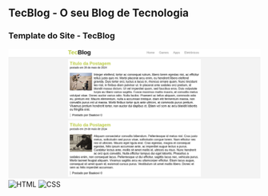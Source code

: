## TecBlog - O seu Blog de Tecnologia

### Template do Site - TecBlog

<div>
    <img src="./assets/template.png" alt="Template do Site">
    <img src="https://img.shields.io/badge/html5-%23E34F26.svg?style=for-the-badge&logo=html5&logoColor=white" alt="HTML">
    <img src="https://img.shields.io/badge/css3-%231572B6.svg?style=for-the-badge&logo=css3&logoColor=white" alt="CSS">
</div>
